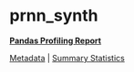 # prnn_synth

[**Pandas Profiling Report**](https://epistasislab.github.io/penn-ml-benchmarks/profile/prnn_synth.html)

[Metadata](metadata.yaml) | [Summary Statistics](summary_stats.tsv)

